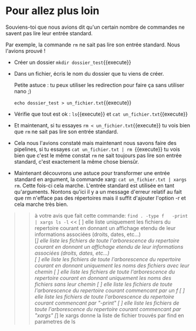 # Pour allez  plus loin

Souviens-toi que nous avions dit qu'un certain nombre de commandes ne savent pas lire leur entrée standard.

Par exemple, la commande `rm` ne sait pas lire son entrée standard. Nous l'avions prouvé !


* Créer un dossier `mkdir dossier_test`{{execute}}

* Dans un fichier, écris le nom du dossier que tu viens de créer.

  Petite astuce : tu peux utiliser les redirection pour faire ça sans utiliser nano ;)
  
  `echo dossier_test > un_fichier.txt`{{execute}}

* Vérifie que tout est ok : `ls`{{execute}} et `cat un_fichier.txt`{{execute}}

* Et maintenant, si tu essayes `rm < un_fichier.txt`{{execute}} tu vois bien que `rm` ne sait pas lire son entrée standard.

* Cela nous l'avions constaté mais maintenant nous savons faire des pipelines, si tu essayes `cat un_fichier.txt | rm `{{execute}} tu vois bien que c'est le même constat `rm` ne sait toujours pas lire son entrée standard, c'est exactement la même chose biensûr.

* Maintenant découvrons une astuce pour transformer une entrée standard en argument, la commande xarg: `cat un_fichier.txt | xargs rm`. Cette fois-ci cela marche. L'entrée standard est utilisée en tant qu'arguments. Nontons qu'ici il y a un message d'erreur relatif au fait que rm n'efface pas des répertoires mais il suffit d'ajouter l'option -r et cela marche très bien.  



>>à votre avis que fait cette commande: `find . -type f   -print | xargs ls -l` <<
[ ] elle liste uniquement les fichiers du repertoire courant en  donnant un affichage etendu de leur informations associées (droits, dates, etc...)  
[*] elle liste les fichiers de toute l'arborescence du repertoire courant en  donnant un affichage etendu de leur informations associées (droits, dates, etc...)  
[ ] elle liste les fichiers de toute l'arborescence du repertoire courant en  donnant uniquement les noms des fichiers avec leur chemin
[ ] elle liste les fichiers de toute l'arborescence du repertoire courant en  donnant uniquement les noms des fichiers sans leur chemin
[ ]  elle liste les fichiers de toute l'arborescence du repertoire courant  commencant par un f
[ ] elle liste les fichiers de toute l'arborescence du repertoire courant  commencant par "-print"
[ ] elle liste les fichiers de toute l'arborescence du repertoire courant  commencant par "xargs"
[*] le xargs donne la liste de fichier trouvés par find en parametres de ls
  

